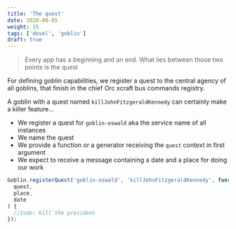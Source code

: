 ```yaml
---
title: 'The quest'
date: 2020-08-05
weight: 15
tags: ['devel', 'goblin']
draft: true
---
```


> Every app has a beginning and an end. What lies between those two points is
> the quest

For defining goblin capabilities, we register a quest to the central agency of
all goblins, that finish in the chief Orc xcraft bus commands registry.

A goblin with a quest named `killJohnFitzgeraldKennedy` can certainly make a
killer feature...

- We register a quest for `goblin-oswald` aka the service name of all instances
- We name the quest
- We provide a function or a generator receiving the `quest` context in first
  argument
- We expect to receive a message containing a date and a place for doing our
  work

```js
Goblin.registerQuest('goblin-oswald', 'killJohnFitzgeraldKennedy', function* (
  quest,
  place,
  date
) {
  //todo: kill the president
});
```
